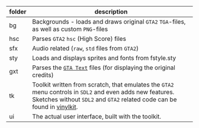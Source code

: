 folder|description
------|-------
bg | Backgrounds - loads and draws original `GTA2` `TGA`-files, as well as custom `PNG`-files
hsc | Parses `GTA2` `hsc` (High Score) files
sfx | Audio related (`raw`, `std` files from `GTA2`)
sty | Loads and displays sprites and fonts from fstyle.sty
gxt | Parses the [`GTA Text`](http://www.gtamodding.com/index.php?title=GXT#GTA2_Format) files (for displaying the original credits)
tk | Toolkit written from scratch, that emulates the `GTA2` menu controls in `SDL2` and even adds new features. Sketches without `SDL2` and `GTA2` related code can be found in [vinylkit](https://github.com/robotanarchy/vinylkit).
ui | The actual user interface, built with the toolkit.
